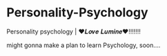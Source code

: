 # Personality-Psychology
Personality psychology | ❤𝑳𝒐𝒗𝒆 𝑳𝒖𝒎𝒊𝒏𝒆❤!!!!!!!


might gonna make a plan to learn Psychology,
soon....
